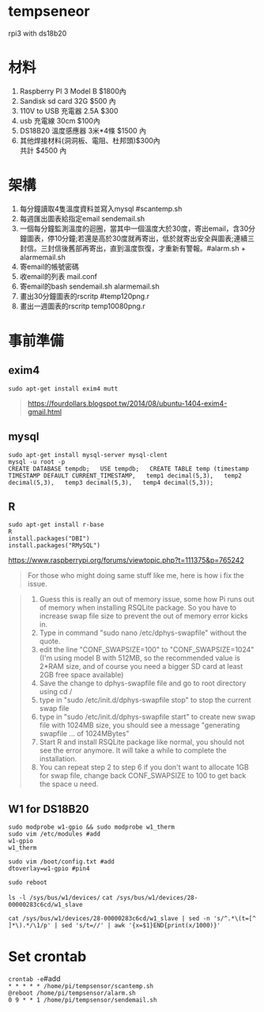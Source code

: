 # tempseneor
rpi3 with ds18b20

# 材料
1. Raspberry PI 3 Model B $1800內  
2. Sandisk sd card 32G $500 內  
3. 110V to USB 充電器 2.5A $300  
4. usb 充電線 30cm $100內  
5. DS18B20 溫度感應器 3米*4條 $1500 內  
6. 其他焊接材料(洞洞板、電阻、杜邦頭)$300內  
共計 $4500 內  

# 架構
1. 每分鐘讀取4隻溫度資料並寫入mysql #scantemp.sh  
2. 每週匯出圖表給指定email sendemail.sh  
3. 一個每分鐘監測溫度的迴圈，當其中一個溫度大於30度，寄出email，含30分鐘圖表，停10分鐘;若還是高於30度就再寄出，低於就寄出安全與圖表;連續三封信。三封信後舊部再寄出，直到溫度恢復，才重新有警報。#alarm.sh + alarmemail.sh
4. 寄email的帳號密碼  
5. 收email的列表 mail.conf  
6. 寄email的bash sendemail.sh alarmemail.sh  
7. 畫出30分鐘圖表的rscritp #temp120png.r  
8. 畫出一週圖表的rscritp temp10080png.r  

# 事前準備
## exim4
`sudo apt-get install exim4 mutt`
>https://fourdollars.blogspot.tw/2014/08/ubuntu-1404-exim4-gmail.html

## mysql
`sudo apt-get install mysql-server mysql-clent`  
`mysql -u root -p `  
`CREATE DATABASE tempdb;  
USE tempdb;  
CREATE TABLE temp (timestamp TIMESTAMP DEFAULT CURRENT_TIMESTAMP,  
temp1 decimal(5,3),  
temp2 decimal(5,3),  
temp3 decimal(5,3),  
temp4 decimal(5,3));  `

## R
`sudo apt-get install r-base`  
`R`  
`install.packages("DBI")`  
`install.packages("RMySQL")`

https://www.raspberrypi.org/forums/viewtopic.php?t=111375&p=765242
>For those who might doing same stuff like me, here is how i fix the issue.  

>1. Guess this is really an out of memory issue, some how Pi runs out of memory when installing RSQLite package. So you have to increase swap file size to prevent the out of memory error kicks in.  
>2. Type in command "sudo nano /etc/dphys-swapfile" without the quote.  
>3. edit the line "CONF_SWAPSIZE=100" to "CONF_SWAPSIZE=1024" (I'm using model B with 512MB, so the recommended value is 2*RAM size, and of course you need a bigger SD card at least 2GB free space available)  
>4. Save the change to dphys-swapfile file and go to root directory using cd /  
>5. type in "sudo /etc/init.d/dphys-swapfile stop" to stop the current swap file  
>6. type in "sudo /etc/init.d/dphys-swapfile start" to create new swap file with 1024MB size, you should see a message "generating swapfile ... of 1024MBytes"  
>7. Start R and install RSQLite package like normal, you should not see the error anymore. It will take a while to complete the installation.  
>8. You can repeat step 2 to step 6 if you don't want to allocate 1GB for swap file, change back CONF_SWAPSIZE to 100 to get back the space u need.  



## W1 for DS18B20
`sudo modprobe w1-gpio && sudo modprobe w1_therm`  
`sudo vim /etc/modules #add`  
`w1-gpio `  
`w1_therm `  

`sudo vim /boot/config.txt #add `  
`dtoverlay=w1-gpio #pin4`  

`sudo reboot`  

`ls -l /sys/bus/w1/devices/`
`cat /sys/bus/w1/devices/28-00000283c6cd/w1_slave`

`cat /sys/bus/w1/devices/28-00000283c6cd/w1_slave | sed -n 's/^.*\(t=[^ ]*\).*/\1/p' | sed 's/t=//' | awk '{x=$1}END{print(x/1000)}'`  

# Set crontab
`crontab -e`#add  
`* * * * * /home/pi/tempsensor/scantemp.sh`  
`@reboot /home/pi/tempsensor/alarm.sh`  
`0 9 * * 1 /home/pi/tempsensor/sendemail.sh`  





